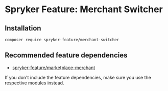 # Spryker Feature: Merchant Switcher



## Installation

```
composer require spryker-feature/merchant-switcher
```

## Recommended feature dependencies
- [spryker-feature/marketplace-merchant](https://github.com/spryker-feature/marketplace-merchant)

If you don't include the feature dependencies, make sure you use the respective modules instead.
